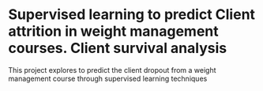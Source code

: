 # Supervised learning to predict Client attrition in weight management courses. Client survival analysis
This project explores to predict the client dropout from a weight management course through supervised learning techniques

